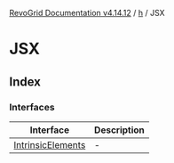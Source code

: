 [RevoGrid Documentation v4.14.12](README.md) / [h](Namespace.h.md) / JSX

# JSX

## Index

### Interfaces

| Interface | Description |
| ------ | ------ |
| [IntrinsicElements](h.JSX.Interface.IntrinsicElements.md) | - |
